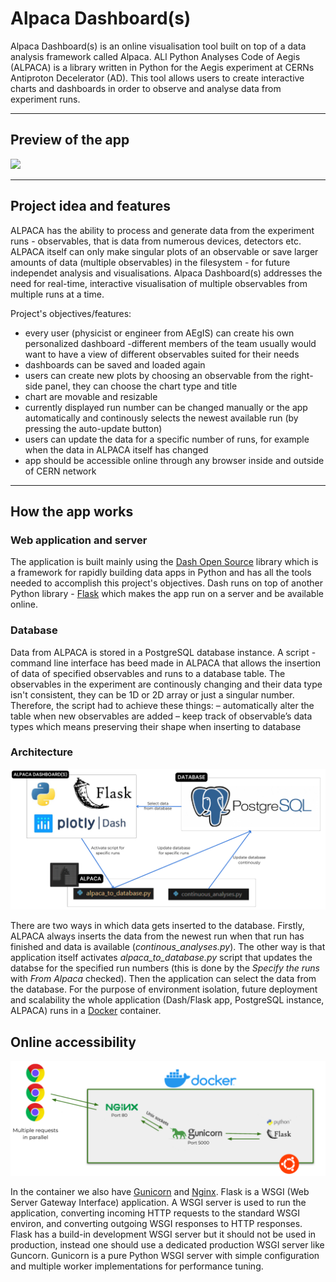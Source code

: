 # Alpaca Dashboard(s)

Alpaca Dashboard(s) is an online visualisation tool built on top of a data analysis framework called Alpaca. ALl Python Analyses Code of Aegis (ALPACA) is a library written in Python for the Aegis experiment
at CERNs Antiproton Decelerator (AD). This tool allows users to create interactive charts and dashboards in order to observe and analyse data from experiment runs.

---

## Preview of the app

<img src="dashboard_preview.gif"/>

---

## Project idea and features

ALPACA has the ability to process and generate data from the experiment runs - observables, that is data from numerous devices, detectors etc. ALPACA itself can only make singular plots of an observable or save larger amounts of data (multiple observables) in the filesystem - for future independet analysis and visualisations. Alpaca Dashboard(s) addresses the need for real-time, interactive visualisation of multiple observables from multiple runs at a time.

Project's objectives/features:
- every user (physicist or engineer from AEgIS) can create his own personalized dashboard -different members of the team usually would want to have a view of different observables suited for their needs
- dashboards can be saved and loaded again
- users can create new plots by choosing an observable from the right-side panel, they can choose the chart type and title
- chart are movable and resizable
- currently displayed run number can be changed manually or the app automatically and continously selects the newest available run (by pressing the auto-update button)
- users can update the data for a specific number of runs, for example when the data in ALPACA itself has changed
- app should be accessible online through any browser inside and outside of CERN network

---

## How the app works

### Web application and server
The application is built mainly using the [Dash Open Source](https://dash.plotly.com/) library which is a framework for rapidly building data apps in Python and has all the tools needed to accomplish this project's objectives. Dash runs on top of another Python library - [Flask](https://flask.palletsprojects.com/en/2.3.x/) which makes the app run on a server and be available online.

### Database
Data from ALPACA is stored in a PostgreSQL database instance. A script - command line interface has beed made in ALPACA that allows the insertion of data of specified observables and runs to a database table. The observables in the experiment are continously changing and their data type isn't consistent, they can be 1D or 2D array or just a singular number. Therefore, the script had to achieve these things:
– automatically alter the table when new observables are added
– keep track of observable’s data types which means preserving their shape when inserting to database

### Architecture
<img src="app_architecture.png"/>

There are two ways in which data gets inserted to the database. Firstly, ALPACA always inserts the data from the newest run when that run has finished and data is available (*continous_analyses.py*). The other way is that application itself activates *alpaca_to_database.py* script that updates the databse for the specified run numbers (this is done by the *Specify the runs* with *From Alpaca* checked). Then the application can select the data from the database. For the purpose of environment isolation, future deployment and scalability the whole application (Dash/Flask app, PostgreSQL instance, ALPACA) runs in a [Docker](https://www.docker.com/) container. 

## Online accessibility
<img src="contenerization.png"/>

In the container we also have [Gunicorn](https://gunicorn.org/) and [Nginx](https://nginx.org/). Flask is a WSGI (Web Server Gateway Interface) application. A WSGI server is used to run the application, converting incoming HTTP requests to the standard WSGI environ, and converting outgoing WSGI responses to HTTP responses. Flask has a build-in development WSGI server but it should not be used in production, instead one should use a dedicated production WSGI server like Guncorn. Gunicorn is a pure Python WSGI server with simple configuration and multiple worker implementations for performance tuning.
